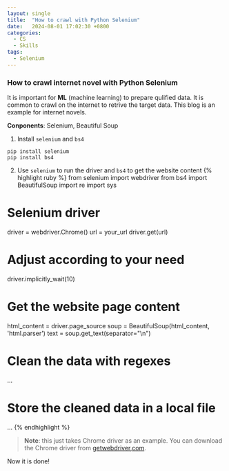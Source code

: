 ```yaml
---
layout: single
title:  "How to crawl with Python Selenium"
date:   2024-08-01 17:02:30 +0800
categories:
  - CS
  - Skills
tags:
  - Selenium
---
```

### How to crawl internet novel with Python Selenium
It is important for **ML** (machine learning) to prepare qulified data. It is common to crawl on the internet to retrive the target data. This blog is an example for internet novels.

**Conponents**: Selenium, Beautiful Soup
1. Install `selenium` and `bs4`
```
pip install selenium
pip install bs4
```
2. Use `selenium` to run the driver and `bs4` to get the website content
{% highlight ruby %}
from selenium import webdriver
from bs4 import BeautifulSoup
import re
import sys

# Selenium driver
driver = webdriver.Chrome()
url = your_url
driver.get(url)

# Adjust according to your need
driver.implicitly_wait(10)

# Get the website page content
html_content = driver.page_source
soup = BeautifulSoup(html_content, 'html.parser')
text = soup.get_text(separator="\n")

# Clean the data with regexes
...

# Store the cleaned data in a local file
...
{% endhighlight %}
> **Note**: this just takes Chrome driver as an example. You can download the Chrome driver from [getwebdriver,com](https://getwebdriver.com/chromedriver).

Now it is done!
